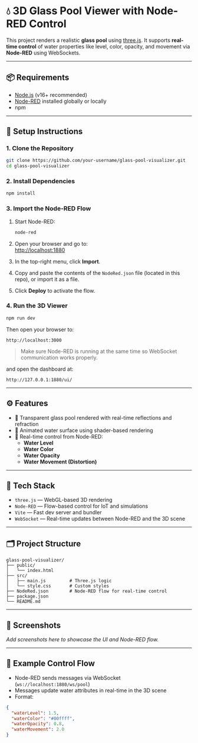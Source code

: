 # 💧 3D Glass Pool Viewer with Node-RED Control

This project renders a realistic **glass pool** using [three.js](https://threejs.org/). It supports **real-time control** of water properties like level, color, opacity, and movement via **Node-RED** using WebSockets.

---

## 📦 Requirements

- [Node.js](https://nodejs.org/) (v16+ recommended)
- [Node-RED](https://nodered.org/) installed globally or locally
- npm

---

## 🚀 Setup Instructions

### 1. Clone the Repository

```bash
git clone https://github.com/your-username/glass-pool-visualizer.git
cd glass-pool-visualizer
```

### 2. Install Dependencies

```bash
npm install
```

### 3. Import the Node-RED Flow

1. Start Node-RED:

   ```bash
   node-red
   ```

2. Open your browser and go to:  
   [http://localhost:1880](http://localhost:1880)

3. In the top-right menu, click **Import**.

4. Copy and paste the contents of the `NodeRed.json` file (located in this repo), or import it as a file.

5. Click **Deploy** to activate the flow.

### 4. Run the 3D Viewer

```bash
npm run dev
```

Then open your browser to:

```
http://localhost:3000
```

> Make sure Node-RED is running at the same time so WebSocket communication works properly.

and open the dashboard at:

```
http://127.0.0.1:1880/ui/
```

---

## ⚙️ Features

- 🧊 Transparent glass pool rendered with real-time reflections and refraction
- 🌊 Animated water surface using shader-based rendering
- 🔁 Real-time control from Node-RED:
  - **Water Level**
  - **Water Color**
  - **Water Opacity**
  - **Water Movement (Distortion)**

---

## 🧠 Tech Stack

- `three.js` — WebGL-based 3D rendering
- `Node-RED` — Flow-based control for IoT and simulations
- `Vite` — Fast dev server and bundler
- `WebSocket` — Real-time updates between Node-RED and the 3D scene

---

## 🗂️ Project Structure

```
glass-pool-visualizer/
├── public/
│   └── index.html
├── src/
│   ├── main.js         # Three.js logic
│   └── style.css       # Custom styles
├── NodeRed.json        # Node-RED flow for real-time control
├── package.json
└── README.md
```

---

## 📸 Screenshots

_Add screenshots here to showcase the UI and Node-RED flow._

---

## 🧪 Example Control Flow

- Node-RED sends messages via WebSocket (`ws://localhost:1880/ws/pool`)
- Messages update water attributes in real-time in the 3D scene
- Format:

```json
{
  "waterLevel": 1.5,
  "waterColor": "#00ffff",
  "waterOpacity": 0.8,
  "waterMovement": 2.0
}
```
